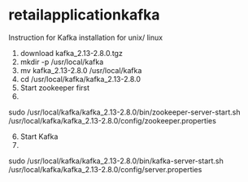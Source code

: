 # retailapplicationkafka

Instruction for Kafka installation for unix/ linux

1) download kafka_2.13-2.8.0.tgz
2) mkdir -p /usr/local/kafka
3) mv kafka_2.13-2.8.0 /usr/local/kafka
4) cd /usr/local/kafka/kafka_2.13-2.8.0
5) Start zookeeper first
6) 
sudo /usr/local/kafka/kafka_2.13-2.8.0/bin/zookeeper-server-start.sh /usr/local/kafka/kafka_2.13-2.8.0/config/zookeeper.properties

6) Start Kafka
7) 
sudo /usr/local/kafka/kafka_2.13-2.8.0/bin/kafka-server-start.sh /usr/local/kafka/kafka_2.13-2.8.0/config/server.properties
